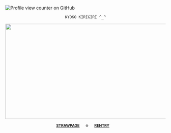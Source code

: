 ![Profile view counter on GitHub](https://komarev.com/ghpvc/?username=perisicnikola37)

<div align="center"> 

`KYOKO KIRIGIRI ^_^`

<div align="center"> 

<p align="center">
  <img width="600" height="300" src="https://github.com/user-attachments/assets/2d6cc6e3-aef8-49fa-a891-f1cbd20fc9fb">

<div align="center"> 

 <sup>[**STRAWPAGE**](https://tonaegiri.straw.page)⠀⠀☆⠀⠀[**RENTRY**](https://rentry.co/fw325ttg)⠀⠀

 <div align="center">  
